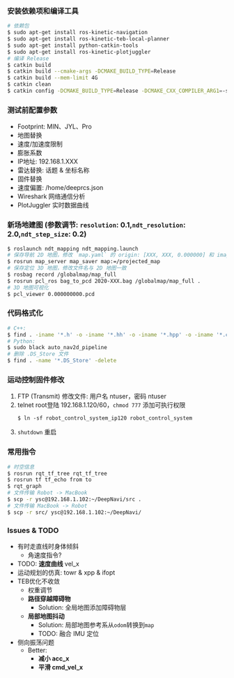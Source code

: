 ### 安装依赖项和编译工具
```bash
# 依赖包
$ sudo apt-get install ros-kinetic-navigation
$ sudo apt-get install ros-kinetic-teb-local-planner
$ sudo apt-get install python-catkin-tools
$ sudo apt-get install ros-kinetic-plotjuggler
# 编译 Release
$ catkin build
$ catkin build --cmake-args -DCMAKE_BUILD_TYPE=Release
$ catkin build --mem-limit 4G
$ catkin clean
$ catkin config -DCMAKE_BUILD_TYPE=Release -DCMAKE_CXX_COMPILER_ARG1=-std=c++11
```

### 测试前配置参数
- Footprint: MIN、JYL、Pro
- 地图替换
- 速度/加速度限制
- 膨胀系数
- IP地址: 192.168.1.XXX
- 雷达替换: 话题 & 坐标名称
- 固件替换
- 速度偏置: /home/deeprcs.json
- Wireshark   网络通信分析
- PlotJuggler 实时数据曲线

### 新场地建图 (参数调节: `resolution`: 0.1,`ndt_resolution`: 2.0,`ndt_step_size`: 0.2)
```bash
$ roslaunch ndt_mapping ndt_mapping.launch
# 保存导航 2D 地图，修改 `map.yaml` 的 origin: [XXX, XXX, 0.000000] 和 image: XXX.pgm
$ rosrun map_server map_saver map:=/projected_map
# 保存定位 3D 地图，修改文件名与 2D 地图一致
$ rosbag record /globalmap/map_full
$ rosrun pcl_ros bag_to_pcd 2020-XXX.bag /globalmap/map_full .
# 3D 地图可视化
$ pcl_viewer 0.000000000.pcd
```

### 代码格式化
```bash
# C++:
$ find . -iname '*.h' -o -iname '*.hh' -o -iname '*.hpp' -o -iname '*.c' -o -iname '*.cc' -o -iname '*.cpp' | xargs clang-format -i
# Python:
$ sudo black auto_nav2d_pipeline
# 删除 .DS_Store 文件
$ find . -name '*.DS_Store' -delete
```

### 运动控制固件修改
1. FTP (Transmit) 修改文件: 用户名 ntuser，密码 ntuser
2. telnet root登陆 192.168.1.120/60，`chmod 777` 添加可执行权限
   ```
   $ ln -sf robot_control_system_ip120 robot_control_system
   ```
3. `shutdown` 重启

### 常用指令
```bash
# 时空信息
$ rosrun rqt_tf_tree rqt_tf_tree
$ rosrun tf tf_echo from to
$ rqt_graph
# 文件传输 Robot -> MacBook
$ scp -r ysc@192.168.1.102:~/DeepNavi/src .
# 文件传输 MacBook -> Robot
$ scp -r src/ ysc@192.168.1.102:~/DeepNavi/
```

### Issues & TODO
- 有时走直线时身体倾斜
  - 角速度指令?
- TODO: **速度曲线** vel_x
- 运动规划的仿真: towr & xpp & ifopt
- TEB优化不收敛
  - 权重调节
  - **路径穿越障碍物**
    - Solution: 全局地图添加障碍物层
  - **局部地图抖动**
    - Solution: 局部地图参考系从`odom`转换到`map`
    - TODO: 融合 IMU 定位
- 侧向振荡问题
  - Better:
    - **减小 acc_x**
    - **平滑 cmd_vel_x**